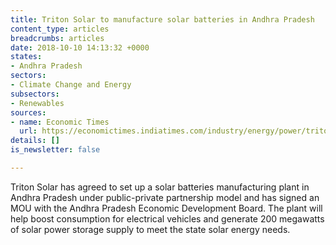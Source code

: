 ```yaml
---
title: Triton Solar to manufacture solar batteries in Andhra Pradesh
content_type: articles
breadcrumbs: articles
date: 2018-10-10 14:13:32 +0000
states:
- Andhra Pradesh
sectors:
- Climate Change and Energy
subsectors:
- Renewables
sources:
- name: Economic Times
  url: https://economictimes.indiatimes.com/industry/energy/power/triton-agrees-to-set-up-solar-battery-plant-in-andhra-pradesh/articleshow/65954856.cms
details: []
is_newsletter: false

---
```

Triton Solar has agreed to set up a solar batteries manufacturing plant in Andhra Pradesh under public-private partnership model and has signed an MOU with the Andhra Pradesh Economic Development Board. The plant will help boost consumption for electrical vehicles and generate 200 megawatts of solar power storage supply to meet the state solar energy needs.    
